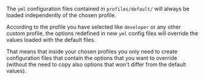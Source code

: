 The `yml` configuration files contained in `profiles/default/` will always be loaded independently of the chosen profile.

According to the profile you have selected like `developer` or any other custom profile, the options redefined in new `yml` config files will override the values loaded with the default files.

That means that inside your chosen profiles you only need to create configuration files that contain the options that you want to override (without the need to copy also options that won't differ from the default values).
